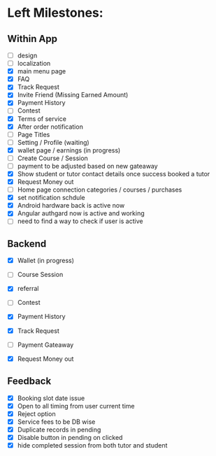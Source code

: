 # Left Milestones:
## Within App
- [ ] design
- [ ] localization
- [x] main menu page
- [x] FAQ
- [x] Track Request
- [x] Invite Friend (Missing Earned Amount)
- [x] Payment History
- [ ] Contest
- [x] Terms of service
- [x] After order notification
- [ ] Page Titles
- [ ] Setting / Profile (waiting)
- [x] wallet page / earnings (in progress)
- [ ] Create Course / Session
- [ ] payment to be adjusted based on new gateaway
- [x] Show student or tutor contact details once success booked a tutor
- [x] Request Money out
- [ ] Home page connection categories / courses / purchases
- [x] set notification schdule
- [x] Android hardware back is active now
- [x] Angular authgard now is active and working
- [ ] need to find a way to check if user is active

## Backend
- [x] Wallet (in progress)
- [ ] Course Session
- [x] referral
- [ ] Contest
- [x] Payment History
- [x] Track Request
- [ ] Payment Gateaway
- [x] Request Money out


## Feedback
- [x] Booking slot date issue
- [x] Open to all timing from user current time 
- [x] Reject option
- [x] Service fees to be DB wise
- [x] Duplicate records in pending
- [x] Disable button in pending on clicked
- [x] hide completed session from both tutor and student
